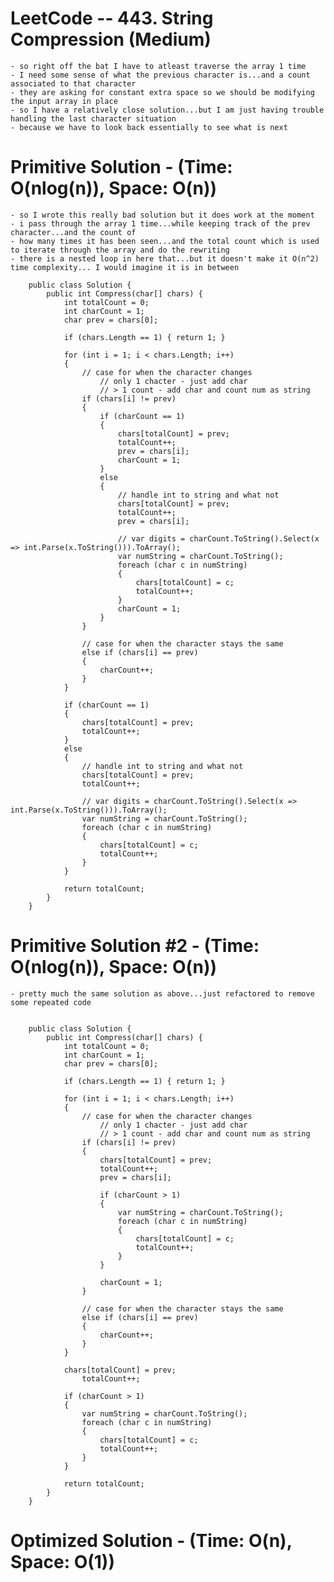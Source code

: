 # LeetCode -- 443. String Compression (Medium)

    - so right off the bat I have to atleast traverse the array 1 time
    - I need some sense of what the previous character is...and a count associated to that character
    - they are asking for constant extra space so we should be modifying the input array in place
    - so I have a relatively close solution...but I am just having trouble handling the last character situation
    - because we have to look back essentially to see what is next



# Primitive Solution - (Time: O(nlog(n)), Space: O(n))

    - so I wrote this really bad solution but it does work at the moment
    - i pass through the array 1 time...while keeping track of the prev character...and the count of 
    - how many times it has been seen...and the total count which is used to iterate through the array and do the rewriting
    - there is a nested loop in here that...but it doesn't make it O(n^2) time complexity... I would imagine it is in between

        public class Solution {
            public int Compress(char[] chars) {
                int totalCount = 0;
                int charCount = 1;
                char prev = chars[0];

                if (chars.Length == 1) { return 1; }

                for (int i = 1; i < chars.Length; i++)
                {
                    // case for when the character changes
                        // only 1 chacter - just add char
                        // > 1 count - add char and count num as string
                    if (chars[i] != prev)
                    {
                        if (charCount == 1)
                        {
                            chars[totalCount] = prev;
                            totalCount++;
                            prev = chars[i];
                            charCount = 1;
                        }
                        else
                        {
                            // handle int to string and what not
                            chars[totalCount] = prev;
                            totalCount++;
                            prev = chars[i];                

                            // var digits = charCount.ToString().Select(x => int.Parse(x.ToString())).ToArray();
                            var numString = charCount.ToString();
                            foreach (char c in numString)
                            {
                                chars[totalCount] = c;
                                totalCount++;
                            }
                            charCount = 1;
                        }
                    }

                    // case for when the character stays the same
                    else if (chars[i] == prev)
                    {
                        charCount++;
                    }
                }

                if (charCount == 1)
                {
                    chars[totalCount] = prev;
                    totalCount++;
                }
                else
                {
                    // handle int to string and what not
                    chars[totalCount] = prev;
                    totalCount++;               

                    // var digits = charCount.ToString().Select(x => int.Parse(x.ToString())).ToArray();
                    var numString = charCount.ToString();
                    foreach (char c in numString)
                    {
                        chars[totalCount] = c;
                        totalCount++;
                    }
                }
                
                return totalCount;
            }
        }

# Primitive Solution #2 - (Time: O(nlog(n)), Space: O(n))
    - pretty much the same solution as above...just refactored to remove some repeated code


        public class Solution {
            public int Compress(char[] chars) {
                int totalCount = 0;
                int charCount = 1;
                char prev = chars[0];

                if (chars.Length == 1) { return 1; }

                for (int i = 1; i < chars.Length; i++)
                {
                    // case for when the character changes
                        // only 1 chacter - just add char
                        // > 1 count - add char and count num as string
                    if (chars[i] != prev)
                    {
                        chars[totalCount] = prev;
                        totalCount++;
                        prev = chars[i];
                        
                        if (charCount > 1)
                        {
                            var numString = charCount.ToString();
                            foreach (char c in numString)
                            {
                                chars[totalCount] = c;
                                totalCount++;
                            }
                        }

                        charCount = 1;
                    }

                    // case for when the character stays the same
                    else if (chars[i] == prev)
                    {
                        charCount++;
                    }
                }

                chars[totalCount] = prev;
                    totalCount++;

                if (charCount > 1)
                {
                    var numString = charCount.ToString();
                    foreach (char c in numString)
                    {
                        chars[totalCount] = c;
                        totalCount++;
                    }
                }
                
                return totalCount;
            }
        }


# Optimized Solution - (Time: O(n), Space: O(1))





